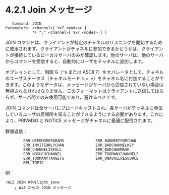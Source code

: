 # 4.2.1 Join メッセージ

```
   Command: JOIN
Parameters: <channel>[ %x7 <modes> ]
            *( "," <channel>[ %x7 <modes> ] )
```

JOIN コマンドは、クライアントが特定のチャネルのリスニングを開始するために使用されます。クライアントがチャネルに参加できるかどうかは、クライアントが接続しているローカルサーバのみが確認します。他のサーバは、他のサーバからコマンドを受信すると、自動的にユーザをチャネルに追加します。

オプションとして、制御 G（`^G` または ASCII 7）をセパレータとして、チャネルのユーザステータス（チャネルモード `O`, `o`, `v`）をチャネル名に付加することができます。このようなデータは、メッセージがサーバから受信されていない場合は無視されなければなりません。このフォーマットはクライアントに送信してはならず、サーバ間でのみ使用可能であり、避けるべきです。

JOIN コマンドは全サーバにブロードキャストされ、各サーバがチャネルに参加しているユーザの居場所を知ることができるようにする必要があります。これにより、PRIVMSG と NOTICE メッセージがチャネルに最適に配信されます。

数値返信：

```
        ERR_NEEDMOREPARAMS              ERR_BANNEDFROMCHAN
        ERR_INVITEONLYCHAN              ERR_BADCHANNELKEY
        ERR_CHANNELISFULL               ERR_BADCHANMASK
        ERR_NOSUCHCHANNEL               ERR_TOOMANYCHANNELS
        ERR_TOOMANYTARGETS              ERR_UNAVAILRESOURCE
        RPL_TOPIC
```

例：

```
:WiZ JOIN #Twilight_zone
    ; WiZ からの JOIN メッセージ
```

